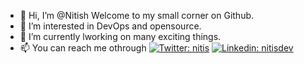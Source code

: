 - 👋 Hi, I’m @Nitish Welcome to my small corner on Github.
- 👀 I’m interested in DevOps and opensource.
- 🌱 I’m currently lworking on many exciting things.
- 📫 You can reach me othrough [![Twitter: __nitis__](https://img.shields.io/badge/-nitisdev-blue?style=flat-square&logo=Twitter&logoColor=white&link=https://www.twitter.com/__nitis__/)](https://www.twitter.com/__nitis__) [![Linkedin: nitisdev](https://img.shields.io/badge/-nitisdev-blue?style=flat-square&logo=Linkedin&logoColor=white&link=https://www.linkedin.com/in/nitisdev/)](https://www.linkedin.com/in/nitisdev/)

